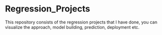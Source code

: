 # Regression_Projects
This repository consists of the regression projects that I have done, you can visualize the approach, model building, prediction, deployment etc.

